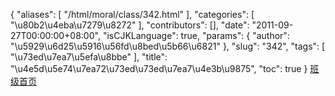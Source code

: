 {
    "aliases": [
        "/html/moral/class/342.html"
    ],
    "categories": [
        "\u80b2\u4eba\u7279\u8272"
    ],
    "contributors": [],
    "date": "2011-09-27T00:00:00+08:00",
    "isCJKLanguage": true,
    "params": {
        "author": "\u5929\u6d25\u5916\u56fd\u8bed\u5b66\u6821"
    },
    "slug": "342",
    "tags": [
        "\u73ed\u7ea7\u5efa\u8bbe"
    ],
    "title": "\u4e5d\u5e74\u7ea72\u73ed\u73ed\u7ea7\u4e3b\u9875",
    "toc": true
}
[班级首页](http://www.tjfls.cn/bjwy/9-2/index.html)

